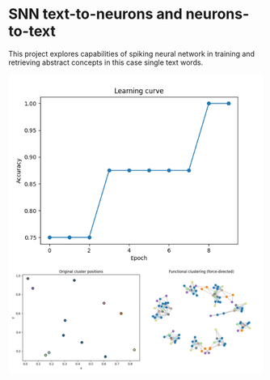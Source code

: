 # SNN text-to-neurons and neurons-to-text
This project explores capabilities of spiking neural network in training and retrieving abstract concepts in this case single text words.

![alt text](https://github.com/Artur-Panasiuk/SNN_text_to_neurons_to_text/blob/main/learning_curve.png "learning curve")
![alt text](https://github.com/Artur-Panasiuk/SNN_text_to_neurons_to_text/blob/main/clusters.png "neuron clusters")
